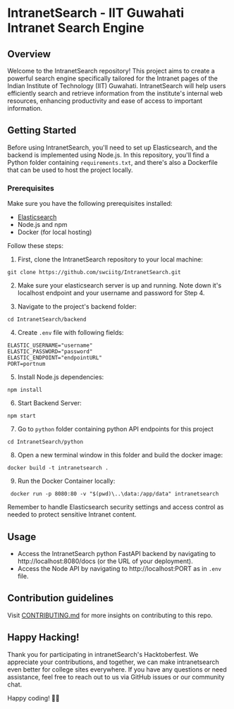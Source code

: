 # IntranetSearch - IIT Guwahati Intranet Search Engine
## Overview
Welcome to the IntranetSearch repository! This project aims to create a powerful search engine specifically tailored for the Intranet pages of the Indian Institute of Technology (IIT) Guwahati. IntranetSearch will help users efficiently search and retrieve information from the institute's internal web resources, enhancing productivity and ease of access to important information.

## Getting Started

Before using IntranetSearch, you'll need to set up Elasticsearch, and the backend is implemented using Node.js. In this repository, you'll find a Python folder containing `requirements.txt`, and there's also a Dockerfile that can be used to host the project locally.

### Prerequisites

Make sure you have the following prerequisites installed:

- [Elasticsearch](https://www.elastic.co/guide/en/elasticsearch/reference/current/install-elasticsearch.html)
- Node.js and npm
- Docker (for local hosting)

Follow these steps:

1. First, clone the IntranetSearch repository to your local machine:

```
git clone https://github.com/swciitg/IntranetSearch.git
```

2. Make sure your elasticsearch server is up and running. Note down it's localhost endpoint and your username and password for Step 4.

3. Navigate to the project's backend folder:

```
cd IntranetSearch/backend
```

4. Create `.env` file with following fields:

```
ELASTIC_USERNAME="username"
ELASTIC_PASSWORD="password"
ELASTIC_ENDPOINT="endpointURL"
PORT=portnum
```

5. Install Node.js dependencies:

```
npm install
```


6. Start Backend Server:

```
npm start
```

7. Go to `python` folder containing python API endpoints for this project

```
cd IntranetSearch/python
```

8. Open a new terminal window in this folder and build the docker image:

```
docker build -t intranetsearch .
```

9. Run the Docker Container locally:

```
 docker run -p 8080:80 -v "$(pwd)\..\data:/app/data" intranetsearch
```
Remember to handle Elasticsearch security settings and access control as needed to protect sensitive Intranet content.

## Usage
- Access the IntranetSearch python FastAPI backend by navigating to http://localhost:8080/docs (or the URL of your deployment).
- Access the Node API by navigating to http://localhost:PORT as in `.env` file.

## Contribution guidelines

Visit [CONTRIBUTING.md](CONTRIBUTING.md) for more insights on contributing to this repo.

## Happy Hacking!
Thank you for participating in intranetSearch's Hacktoberfest. We appreciate your contributions, and together, we can make intranetsearch even better for college sites everywhere. If you have any questions or need assistance, feel free to reach out to us via GitHub issues or our community chat.

Happy coding! 🚀🎉
